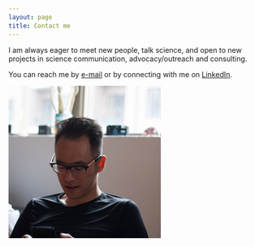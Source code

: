 ```yaml
---
layout: page
title: Contact me
---
```


I am always eager to meet new people, talk science, and open to new projects in science communication, advocacy/outreach and consulting.

You can reach me by [e-mail](mailto:jamesdtran@gmail.com) or by connecting with me on [LinkedIn](https://www.linkedin.com/ca/jamestranca).


<img src="../assets/img/contactme.jpg" alt="contactme"
	title="I check my e-mail often" width="300" height="300">